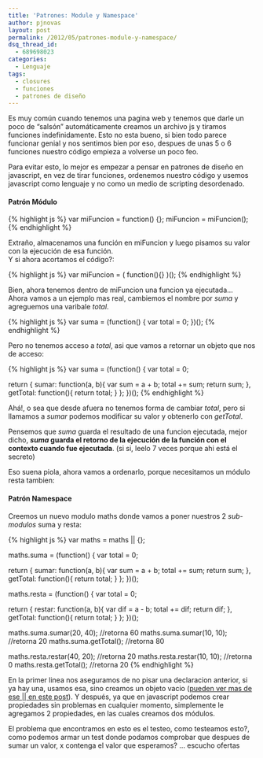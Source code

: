 ```yaml
---
title: 'Patrones: Module y Namespace'
author: pjnovas
layout: post
permalink: /2012/05/patrones-module-y-namespace/
dsq_thread_id:
  - 689698023
categories:
  - Lenguaje
tags:
  - closures
  - funciones
  - patrones de diseño
---
```

Es muy común cuando tenemos una pagina web y tenemos que darle un poco de &#8220;salsón&#8221; automáticamente creamos un archivo js y tiramos funciones indefinidamente. Esto no esta bueno, si bien todo parece funcionar genial y nos sentimos bien por eso, despues de unas 5 o 6 funciones nuestro código empieza a volverse un poco feo.

Para evitar esto, lo mejor es empezar a pensar en patrones de diseño en javascript, en vez de tirar funciones, ordenemos nuestro código y usemos javascript como lenguaje y no como un medio de scripting desordenado.

#### Patrón Módulo

{% highlight js %}
var miFuncion = function() {};
miFuncion = miFuncion();
 {% endhighlight %}

Extraño, almacenamos una función en miFuncion y luego pisamos su valor con la ejecución de esa función.  
Y si ahora acortamos el código?:

{% highlight js %}
var miFuncion = ( function(){} )();
 {% endhighlight %}

Bien, ahora tenemos dentro de miFuncion una funcion ya ejecutada&#8230;  
Ahora vamos a un ejemplo mas real, cambiemos el nombre por *suma* y agreguemos una varibale *total*.

{% highlight js %}
var suma = (function() {
  var total = 0;
})();
 {% endhighlight %}

Pero no tenemos acceso a *total*, asi que vamos a retornar un objeto que nos de acceso:

{% highlight js %}
var suma = (function() {
  var total = 0;

  return {
    sumar: function(a, b){
      var sum = a + b;
      total += sum;
      return sum;
    },
    getTotal: function(){
      return total;
    }
  };
})();
 {% endhighlight %}

Ahá!, o sea que desde afuera no tenemos forma de cambiar *total*, pero si llamamos a *sumar* podemos modificar su valor y obtenerlo con *getTotal*.

Pensemos que *suma* guarda el resultado de una funcion ejecutada, mejor dicho, ***suma* guarda el retorno de la ejecución de la función con el contexto cuando fue ejecutada**. (si si, leelo 7 veces porque ahi está el secreto)

Eso suena piola, ahora vamos a ordenarlo, porque necesitamos un módulo resta tambien:

#### Patrón Namespace

Creemos un nuevo modulo maths donde vamos a poner nuestros 2 *sub-modulos* suma y resta:

{% highlight js %}
var maths = maths || {};

maths.suma = (function() {
  var total = 0;

  return {
    sumar: function(a, b){
      var sum = a + b;
      total += sum;
      return sum;
    },
    getTotal: function(){
      return total;
    }
  };
})();

maths.resta = (function() {
  var total = 0;

  return {
    restar: function(a, b){
      var dif = a - b;
      total += dif;
      return dif;
    },
    getTotal: function(){
      return total;
    }
  };
})();

maths.suma.sumar(20, 40); //retorna 60
maths.suma.sumar(10, 10); //retorna 20
maths.suma.getTotal(); //retorna 80

maths.resta.restar(40, 20); //retorna 20
maths.resta.restar(10, 10); //retorna 0
maths.resta.getTotal(); //retorna 20
 {% endhighlight %}

En la primer linea nos aseguramos de no pisar una declaracion anterior, si ya hay una, usamos esa, sino creamos un objeto vacio ([pueden ver mas de ese || en este post][1]). Y después, ya que en javascript podemos crear propiedades sin problemas en cualquier momento, simplemente le agregamos 2 propiedades, en las cuales creamos dos módulos.

El problema que encontramos en esto es el testeo, como testeamos esto?, como podemos armar un test donde podamos comprobar que despues de sumar un valor, x contenga el valor que esperamos? &#8230; escucho ofertas

 [1]: http://fernetjs.com/2012/04/valores-falsos-y-verdaderos/ "Valores falsos y verdaderos: || y &&"